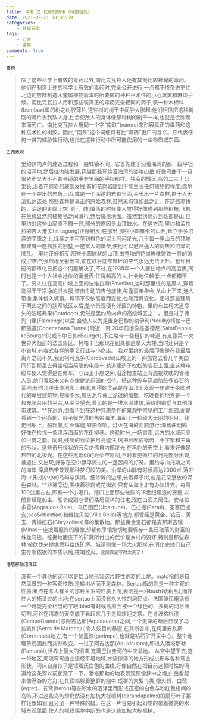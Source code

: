 ```yaml
---
title: 读笔 之 忧郁的热带（待整理完）
date: 2021-09-21 00:55:59
categories: 
    - 社媒日常
tags: 
    - 日常
    - 读笔
comments: true
---
```


`毒药`
>除了这些科学上有效的毒药以外,南比克瓦拉人还有其他比较神秘的毒药。他们在制造上述的科学上有效的毒药时,完全公开进行,一点都不掺杂进更往北边的族群制造木鳖属植物箭毒时所要做的种种巫术性的小心翼翼和麻烦手续。南比克瓦拉人用和那些装真正的毒药完全相同的筒子,装一种木棉科(bombax)属的树之树胶薄片,这些树的树干中间肿大胀起;他们相信把这种树脂的薄片丢到敌人身上,会使敌人的身体像那种树的树干一样,也就是会肿起来而死亡。南比克瓦拉人用同一个字“南跌”(nande)来形容真正的毒药和这种巫术性的树胶。因此,“南跌”这个词便具有比“毒药”更广的含义。它代表任何一类的威胁性行动,也指在这种行动中所可能使用的一些物质或东西。

`巴西景观`
>里约热内卢的建造过程和一般城镇不同。它首先建于沿着海湾的那一段平坦的沼泽地,然后往内陆发展,穿越那些环绕着海湾的陡峻山岳,好像弯曲于一只很紧而又大小不甚合适的手套里面的手指那样。狭窄的城区,有的二三十公里长,沿着花岗岩的底部发展,有的花岗岩陡到不能生长任何植物的程度;偶尔在一个突出的岩角上面,或是一个深邃的岩罅里面,会长出一片森林,由于人无法抵达该处,那些森林是真正的原始森林,虽然离城镇如此之近。在这些凉快的、深邃的走廊上空飞行,飞机降落的时候使人觉得好像碰到那些树枝,飞机在生机盎然的植物毯之间滑行,然后降落地面。虽然里约附近到处都是山,但里约对这些山简直不屑一顾,部分的原因是山顶缺水。在这方面,里约和孟加拉的吉大港(Chit tagong)正好相反;在那里,那些小圆锥形的山丘,耸立于多沼泽的平原之上,绿草之中可见到橙色的泥土闪闪发光,几乎每一座山丘的顶端都建有一座孤独的别墅,一座富人的堡垒,使他可以避开逼人的闷热和沼泽的脏乱。
>里约正好相反:那些小圆球状的山顶,由整块的花岗岩像铸铁一般的铸成,把热气强烈地反射出来,使在峡谷底部循环的空气永远无法上升。也许目前的都市化已把这个问题解决了,不过,在1935年一个人居住地点的高度表,同时也是一个人社会地位的衡量表:住得越高的人,社会地位越低,一点都错不了。穷人住在高高山坡上面的法维拉斯(Favellas),当时那里住的是黑人,穿着洗得干干净净的旧衣服,谱出生动的吉他旋律,每逢嘉年华会,从山上下来,连人带曲,集体侵入城镇。城镇不仅依高度而变化,也随距离变化。走进那些建筑于两山之间的狭窄城区以后,整个景观便有郊区的特色。里约布兰柯大道尽头的波塔弗果(Botafogo),仍然是里约热内卢的高级城区之一。但是过了弗列门果(Flamengo)以后,会使人以为是置身巴黎的纳伊利(Neuilly)柯帕卡巴那隧道(Copacabana Tunnel)附近一带,20年前很像是圣德尼(SaintDennis《eBourgetD)或布尔日(LeBourget),不过略带一些粗犷的味道,有点像第一次世界大战前的法国郊区。柯帕卡巴那现在到处都是摩天大楼,当时还只是个小省城,有各式各样的手艺行业与小商店。
>我对里约的最后印象是在我最后离开之前不久,我到柯可瓦多(Corcovado)山坡上的一间旅馆去看几个美国同行到那里去得坐相当简陋的电缆车,轨道建造于松松的岩石上面;坐这种电缆车使人觉得是在修车厂与山上小屋之间,沿途检查站上有虎视眈眈的管理人员,他们看起来又有点像是游乐园的招待。搭这种缆车穿越肮脏多岩石的荒地,有时几乎垂直地爬上悬崖,所得的奖品是在山顶上发现一座建于帝国时代的单层建筑物,规模不大,用灰泥与黄土涂过的墙壁。吃晚餐的地方是一个权充阳台用的平台,从平台望去,看见的是一堆水泥建筑,廉价的别墅与其他城市建筑。**在远方,倒看不到在这种异质杂拌的景观中常见的工厂烟囱,而是看到一个闪亮的、缎子般光滑的热带海洋,海面上一轮硕大无朋的明月。我走回船上。船起航,灯火辉煌,噼啪作响。灯火在海的面前游行;海弯曲翻腾,好像在检视一条漂浮海面的花街柳巷。傍晚时分,一场雷雨,远方的水域闪亮如巨兽之腹。同时,残断的云朵把月亮遮住,风把云吹成锯齿、十字架和三角的形状。这些奇形怪状的云朵仿佛自内部发光,在黑色的天空上,看来好像是热带的北极光。在这些黑烟似的云朵空隙间,不时看见微红的月亮部分出现,被遮住,又出现,好像在空中飘浮流过的一盏苦闷的灯笼。里约与山托斯之间的海岸,深具热带景观那种梦幻般的美。沿岸的山脉有时候高达2000米,落进海中,形成小小的岛屿与溪流。细沙滩的边缘,长着椰子树,或是花朵怒放的深色森林。**沙滩旁边,围绕着砂岩或花岗岩,只有从海上才有办法进去。每隔100公里左右,即有一个小港口。港口上面那些破败的18世纪建造的房屋,以前曾经是船主、船长或副总督们格局豪华的住宅,现在由渔夫居住。安格拉多雷(Angra dos Reis)、乌巴图巴(Uba-tuba)、巴拉提(Parati)、圣塞巴提安(saoSebastiao)和维拉贝拉(Villa Bella)等地方,都曾经是黄金、钻石、黄玉、贵橄榄石(Chrysolites)等的集散地。那些黄金宝石都是麦那斯吉瑞(Minas一座披着服饰的雕像,却都似乎很急切地要保存一些已破落的财富的蛛丝马迹。挖掘地面底下的矿藏所付出的代价是乡村的毁坏,特别是那些森林,被砍伐来提供燃料给炼矿炉。城镇则像一场大火那样,在消化完他们自己生存所依据的本质以后,枯竭败灭。`这段真是写得太美了！`

`潘塔那勒沼泽区`
>没有一个其他的词可以更恰当地形容这片野性荒凉的土地。mato指的是自然风景的一种客观性质:是矮树丛而不是森林。Sertao指的则是一种主观的性质:重点在与人有关的那种关系的性质上面,表明是一种bush(矮树丛),而非住人的拓垦过的土地;在sertao上面没有永久性的居民点。法国殖民粗话有一个可能完全相当的字眼:bled有时候高原会被一个绿色的、多树的河谷所切割,河谷在清澈的天空底下看起来几乎是具欢迎之意。在肯波格杭德(CampoGrande)与阿吉达那(Aquidauana)之间,一个更深的断层显现了马拉凯如(Serra de Maracaju)令人炫目的悬崖,在其断谷中,在柯里安跌斯(Corrientes)地方,有一个加蓝波(garimpo),也就是钻石矿开采中心。整个地理景观因此而突然改变。一过了阿吉达那(Aquidauana),即进入潘塔那勒(Pantanal),世界上最大的沼泽,充满巴拉圭河的中央盆地。
>从空中望下去,这一带地区,河流弯弯曲曲流经平坦地域,水流停滞的地方形成拱形与各种弯曲形状。河床自身似乎是镶着灰白色的曲线,好像自然在把目前这暂时性的河道给这条河以前犹豫了一下。潘塔那勒的地表景观颇像梦中之境,山岳看起来像浮游的方舟,在其顶端躲着整群的瘤牛,成群的大型鸟类,像火鹤、白鹭(egret)、苍鹭(heron)等在积水的沼泽里而形成茂密的白色与粉红色相间的岛屿,不过这些岛屿却仍然没有加杭大棕榈树(carandapalms)的扇形叶子那样轻飘如羽,且分泌一种特殊的蜡。在这一片容易引起幻觉的带着微笑的水域景观里面,使人的视线偶尔中断的也是这些加杭大棕榈树。

